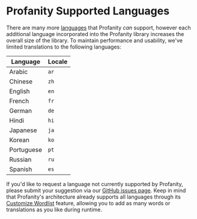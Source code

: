 # Profanity Supported Languages

There are many more [languages](https://github.com/argosopentech/argos-translate/blob/master/argostranslate/languages.csv) that Profanity _can_ support, however each additional language incorporated into the Profanity library increases the overall size of the library. To maintain performance and usability, we've limited translations to the following languages:

| **Language**         | **Locale** |
|-----------------------|------------|
| Arabic               | `ar`       |
| Chinese              | `zh`       |
| English              | `en`       |
| French               | `fr`       |
| German               | `de`       |
| Hindi                | `hi`       |
| Japanese             | `ja`       |
| Korean               | `ko`       |
| Portuguese           | `pt`       |
| Russian              | `ru`       |
| Spanish              | `es`       |

If you'd like to request a language not currently supported by Profanity, please submit your suggestion via our [GitHub issues page](https://github.com/2Toad/Profanity/issues). Keep in mind that Profanity's architecture already supports all languages through its [Customize Wordlist](https://github.com/2Toad/Profanity?tab=readme-ov-file#customize-the-word-list) feature, allowing you to add as many words or translations as you like during runtime.